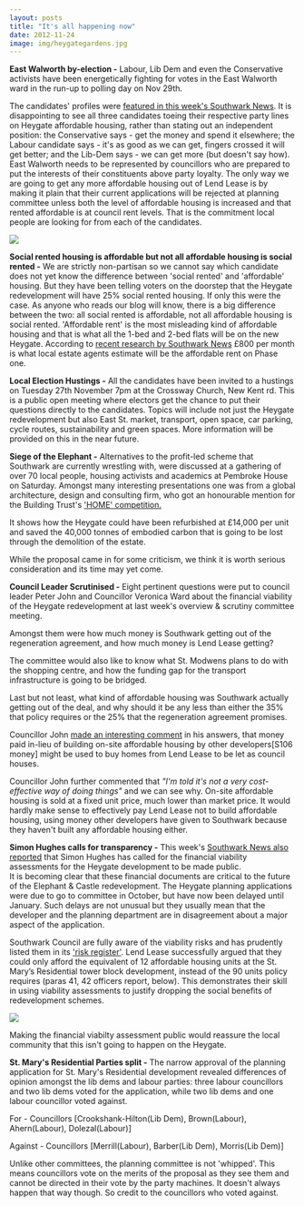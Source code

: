 ```yaml
---
layout: posts
title: "It's all happening now"
date: 2012-11-24
image: img/heygategardens.jpg
---
```

__East Walworth by-election -__
Labour, Lib Dem and even the Conservative activists have been energetically fighting for votes in the East Walworth ward in the run-up to polling day on Nov 29th.

The candidates' profiles were [featured in this week's Southwark News](https://crappistmartin.github.io/images/SNCandidates2.png). It is disappointing to see all three candidates toeing their respective party lines on Heygate affordable housing, rather than stating out an independent position: the Conservative says - get the money and spend it elsewhere; the Labour candidate says - it's as good as we can get, fingers crossed it will get better; and the Lib-Dem says - we can get more (but doesn't say how). East Walworth needs to be represented by councillors who are prepared to put the interests of their constituents above party loyalty. The only way we are going to get any more affordable housing out of Lend Lease is by making it plain that their current applications will be rejected at planning committee unless both the level of affordable housing is increased and that rented affordable is at council rent levels. That is the commitment local people are looking for from each of the candidates. 

![](https://crappistmartin.github.io/images/SNCandidates2.png)

__Social rented housing is affordable but not all affordable housing is social rented -__ 
We are strictly non-partisan so we cannot say which candidate does not yet know the difference between 'social rented' and 'affordable' housing. But they have been telling voters on the doorstep that the Heygate redevelopment will have 25% social rented housing. If only this were the case. As anyone who reads our blog will know, there is a big difference between the two: all social rented is affordable, not all affordable housing is social rented. 'Affordable rent' is the most misleading kind of affordable housing and that is what all the 1-bed and 2-bed flats will be on the new Heygate. According to [recent research by Southwark News](https://betterelephant.github.io/images/SN800GBPaffordables2.pdf) £800 per month is what local estate agents estimate will be the affordable rent on Phase one. 

__Local Election Hustings -__
All the candidates have been invited to a hustings on Tuesday 27th November 7pm at the Crossway Church, New Kent rd. This is a public open meeting where electors get the chance to put their questions directly to the candidates. Topics will include not just the Heygate redevelopment but also East St. market, transport, open space, car parking, cycle routes, sustainability and green spaces. More information will be provided on this in the near future.

__Siege of the Elephant -__
Alternatives to the profit-led scheme that Southwark are currently wrestling with, were discussed at a gathering of over 70 local people, housing activists and academics at Pembroke House on Saturday. Amongst many interesting presentations one was from a global architecture, design and consulting firm, who got an honourable mention for the Building Trust's ['HOME' competition.](https://www.buildingtrustinternational.org/homecompetition.html)

It shows how the Heygate could have been refurbished at £14,000 per unit and saved the 40,000 tonnes of embodied carbon that is going to be lost through the demolition of the estate. 

While the proposal came in for some criticism, we think it is worth serious consideration and its time may yet come.

__Council Leader Scrutinised -__
Eight pertinent questions were put to council leader Peter John and Councillor Veronica Ward about the financial viability of the Heygate redevelopment at last week's overview & scrutiny committee meeting. 

Amongst them were how much money is Southwark getting out of the regeneration agreement, and how much money is Lend Lease getting? 

The committee would also like to know what St. Modwens plans to do with the shopping centre, and how the funding gap for the transport infrastructure is going to be bridged. 

Last but not least, what kind of affordable housing was Southwark actually getting out of the deal, and why should it be any less than either the 35% that policy requires or the 25% that the regeneration agreement promises. 

Councillor John [made an interesting comment](https://www.london-se1.co.uk/news/view/6441) in his answers, that money paid in-lieu of building on-site affordable housing by other developers[S106 money] might be used to buy homes from Lend Lease to be let as council houses. 

Councillor John further commented that _"I'm told it's not a very cost-effective way of doing things"_ and we can see why. On-site affordable housing is sold at a fixed unit price, much lower than market price. It would hardly make sense to effectively pay Lend Lease not to build affordable housing, using money other developers have given to Southwark because they haven't built any affordable housing either. 

__Simon Hughes calls for transparency -__
This week's [Southwark News also reported](https://crappistmartin.github.io/images/SNHughesFV.pdf) that Simon Hughes has called for the financial viability assessments for the Heygate development to be made public.  
It is becoming clear that these financial documents are critical to the future of the Elephant & Castle redevelopment. The Heygate planning applications were due to go to committee in October, but have now been delayed until January. Such delays are not unusual but they usually mean that the developer and the planning department are in disagreement about a major aspect of the application. 

Southwark Council are fully aware of the viability risks and has prudently listed them in its ['risk register'](https://www.whatdotheyknow.com/request/134246/response/332306/attach/3/E%20C%20Programme%20Risk%20Log%20Oct%202012.pdf). Lend Lease successfully argued that they could only afford the equivalent of 12 affordable housing units at the St. Mary’s Residential tower block development, instead of the 90 units policy requires (paras 41, 42  officers report, below). This demonstrates their skill in using viability assessments to justify dropping the social benefits of redevelopment schemes. 

![](https://crappistmartin.github.io/images/stmary.png)

Making the financial viabilty assessment public would reassure the local community that this isn't going to happen on the Heygate.

__St. Mary's Residential Parties split -__
The narrow approval of the planning application for St. Mary's Residential development revealed differences of opinion amongst the lib dems and labour parties: three labour councillors and two lib dems voted for the application, while two lib dems and one labour councillor voted against. 

For - Councillors [Crookshank-Hilton(Lib Dem), Brown(Labour), Ahern(Labour), Dolezal(Labour)]

Against - Councillors [Merrill(Labour), Barber(Lib Dem), Morris(Lib Dem)]

Unlike other committees, the planning committee is not 'whipped'. This means councillors vote on the merits of the proposal as they see them and cannot be directed in their vote by the party machines. It doesn't always happen that way though. So credit to the councillors who voted against. 
